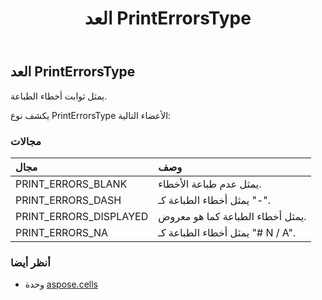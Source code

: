 ﻿---
title: العد PrintErrorsType
second_title: Aspose.Cells for Python via .NET API المراجع
description:
type: docs
weight: 2380
url: /ar/python-net/aspose.cells/printerrorstype/
is_root: false
---
##  العد PrintErrorsType
يمثل ثوابت أخطاء الطباعة.



يكشف نوع PrintErrorsType الأعضاء التالية:

###  مجالات
| مجال| وصف|
| :- | :- |
| PRINT_ERRORS_BLANK | يمثل عدم طباعة الأخطاء.|
| PRINT_ERRORS_DASH | يمثل أخطاء الطباعة كـ "-".|
| PRINT_ERRORS_DISPLAYED |يمثل أخطاء الطباعة كما هو معروض.|
| PRINT_ERRORS_NA | يمثل أخطاء الطباعة كـ "# N / A".|



###  أنظر أيضا
* وحدة [aspose.cells](..)
